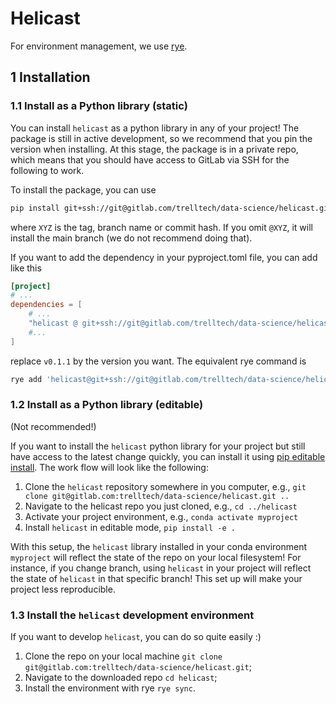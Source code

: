 # Helicast



For environment management, we use [rye](https://rye.astral.sh/).


## 1 Installation

### 1.1 Install as a Python library (static)

You can install `helicast` as a python library in any of your project! The package is still
in active development, so we recommend that you pin the version when installing. At this
stage, the package is in a private repo, which means that you should have access to 
GitLab via SSH for the following to work.

To install the package, you can use
```bash
pip install git+ssh://git@gitlab.com/trelltech/data-science/helicast.git@XYZ
```
where `XYZ` is the tag, branch name or commit hash. If you omit `@XYZ`, it will install
the main branch (we do not recommend doing that).

If you want to add the dependency in your pyproject.toml file, you can add like this
```toml
[project]
# ...
dependencies = [
    # ...
    "helicast @ git+ssh://git@gitlab.com/trelltech/data-science/helicast.git@v0.1.1",
    #...
]
```
replace `v0.1.1` by the version you want. The equivalent rye command is
```bash
rye add 'helicast@git+ssh://git@gitlab.com/trelltech/data-science/helicast.git@v0.1.1' --verbose
```

### 1.2 Install as a Python library (editable)
(Not recommended!)


If you want to install the `helicast` python library for your project but still have
access to the latest change quickly, you can install it using [pip editable install](https://setuptools.pypa.io/en/latest/userguide/development_mode.html). The work flow will look like the following:

1. Clone the `helicast` repository somewhere in you computer, e.g.,
`git clone git@gitlab.com:trelltech/data-science/helicast.git ..`
2. Navigate to the helicast repo you just cloned, e.g., `cd ../helicast`
3. Activate your project environment, e.g., `conda activate myproject`
3. Install `helicast` in editable mode, `pip install -e .`

With this setup, the `helicast` library installed in your conda environment `myproject`
will reflect the state of the repo on your local filesystem! For instance, if you change
branch, using `helicast` in your project will reflect the state of `helicast` in that
specific branch! This set up will make your project less reproducible. 


### 1.3 Install the `helicast` development environment

If you want to develop `helicast`, you can do so quite easily :) 
1. Clone the repo on your local machine `git clone git@gitlab.com:trelltech/data-science/helicast.git`;
2. Navigate to the downloaded repo `cd helicast`;
3. Install the environment with rye `rye sync`.